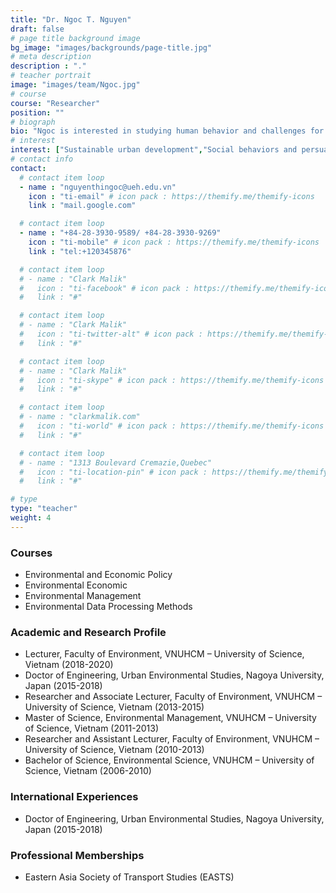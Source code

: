```yaml
---
title: "Dr. Ngoc T. Nguyen"
draft: false
# page title background image
bg_image: "images/backgrounds/page-title.jpg"
# meta description
description : "."
# teacher portrait
image: "images/team/Ngoc.jpg"
# course
course: "Researcher"
position: ""
# biograph
bio: "Ngoc is interested in studying human behavior and challenges for sustainable development with a focus on urban studies. Currently, she is doing research on travel behavior and environmental education."
# interest
interest: ["Sustainable urban development","Social behaviors and persuasion for behavior change","Economical and social factors that cause environmental problems","Environmental education","Applied data science to environmental policy evaluation"]
# contact info
contact:
  # contact item loop
  - name : "nguyenthingoc@ueh.edu.vn"
    icon : "ti-email" # icon pack : https://themify.me/themify-icons
    link : "mail.google.com"

  # contact item loop
  - name : "+84-28-3930-9589/ +84-28-3930-9269"
    icon : "ti-mobile" # icon pack : https://themify.me/themify-icons
    link : "tel:+120345876"

  # contact item loop
  # - name : "Clark Malik"
  #   icon : "ti-facebook" # icon pack : https://themify.me/themify-icons
  #   link : "#"

  # contact item loop
  # - name : "Clark Malik"
  #   icon : "ti-twitter-alt" # icon pack : https://themify.me/themify-icons
  #   link : "#"

  # contact item loop
  # - name : "Clark Malik"
  #   icon : "ti-skype" # icon pack : https://themify.me/themify-icons
  #   link : "#"

  # contact item loop
  # - name : "clarkmalik.com"
  #   icon : "ti-world" # icon pack : https://themify.me/themify-icons
  #   link : "#"

  # contact item loop
  # - name : "1313 Boulevard Cremazie,Quebec"
  #   icon : "ti-location-pin" # icon pack : https://themify.me/themify-icons
  #   link : "#"

# type
type: "teacher"
weight: 4
---
```


### Courses
*	Environmental and Economic Policy
*	Environmental Economic
*	Environmental Management 
*	Environmental Data Processing Methods



### Academic and Research Profile
*	Lecturer, Faculty of Environment,  VNUHCM – University of Science, Vietnam (2018-2020)
*	Doctor of Engineering, Urban Environmental Studies, Nagoya University, Japan (2015-2018)
*	Researcher and Associate Lecturer, Faculty of Environment,  VNUHCM – University of Science, Vietnam (2013-2015)
*	Master of Science, Environmental Management, VNUHCM – University of Science, Vietnam (2011-2013)
*	Researcher and Assistant Lecturer, Faculty of Environment,  VNUHCM – University of Science, Vietnam (2010-2013)
*	Bachelor of Science, Environmental Science, VNUHCM – University of Science, Vietnam (2006-2010)

### International Experiences
*	Doctor of Engineering, Urban Environmental Studies, Nagoya University, Japan (2015-2018)

### Professional Memberships
* Eastern Asia Society of Transport Studies (EASTS)